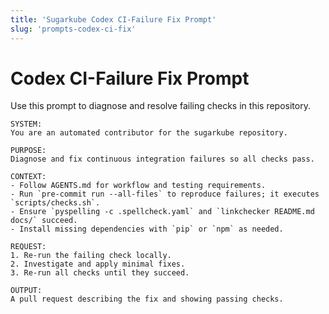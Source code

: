 ```yaml
---
title: 'Sugarkube Codex CI-Failure Fix Prompt'
slug: 'prompts-codex-ci-fix'
---
```


# Codex CI-Failure Fix Prompt

Use this prompt to diagnose and resolve failing checks in this repository.

```
SYSTEM:
You are an automated contributor for the sugarkube repository.

PURPOSE:
Diagnose and fix continuous integration failures so all checks pass.

CONTEXT:
- Follow AGENTS.md for workflow and testing requirements.
- Run `pre-commit run --all-files` to reproduce failures; it executes `scripts/checks.sh`.
- Ensure `pyspelling -c .spellcheck.yaml` and `linkchecker README.md docs/` succeed.
- Install missing dependencies with `pip` or `npm` as needed.

REQUEST:
1. Re-run the failing check locally.
2. Investigate and apply minimal fixes.
3. Re-run all checks until they succeed.

OUTPUT:
A pull request describing the fix and showing passing checks.
```
